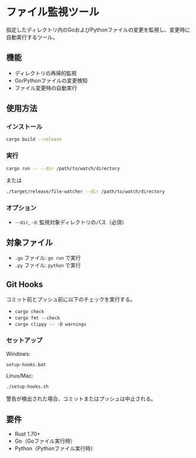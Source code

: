 # ファイル監視ツール

指定したディレクトリ内のGoおよびPythonファイルの変更を監視し、変更時に自動実行するツール。

## 機能

- ディレクトリの再帰的監視
- Go/Pythonファイルの変更検知
- ファイル変更時の自動実行

## 使用方法

### インストール

```bash
cargo build --release
```

### 実行

```bash
cargo run -- --dir /path/to/watch/directory
```

または

```bash
./target/release/file-watcher --dir /path/to/watch/directory
```

### オプション

- `--dir`, `-d`: 監視対象ディレクトリのパス（必須）

## 対象ファイル

- `.go` ファイル: `go run` で実行
- `.py` ファイル: `python` で実行

## Git Hooks

コミット前とプッシュ前に以下のチェックを実行する。

- `cargo check`
- `cargo fmt --check`
- `cargo clippy -- -D warnings`

### セットアップ

Windows:
```cmd
setup-hooks.bat
```

Linux/Mac:
```bash
./setup-hooks.sh
```

警告が検出された場合、コミットまたはプッシュは中止される。

## 要件

- Rust 1.70+
- Go（Goファイル実行時）
- Python（Pythonファイル実行時）
